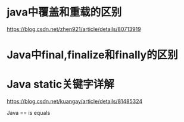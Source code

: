 # java中覆盖和重载的区别

https://blog.csdn.net/zhen921/article/details/80713919

# Java中final,finalize和finally的区别



# Java static关键字详解

https://blog.csdn.net/kuangay/article/details/81485324



Java == is equals

